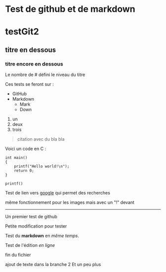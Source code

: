 # Test de github et de markdown

# testGit2

## titre en dessous

### titre encore en dessous

Le nombre de # défini le niveau du titre

Ces tests se feront sur :
* GitHub
* Markdown
    * Mark
    * Down

1. un
2. deux
3. trois

> citation
> avec du bla
> bla

Voici un code en C :

    int main()
    {
        printf("Hello world!\n");
        return 0;
    }

`printf()`

Test de lien vers [google](http://www.google.fr) qui permet des recherches

même fonctionnement pour les images mais avec un "!" devant

--------------------------------------------------------------------

Un premier test de github

Petite modification pour tester

Test du **markdown** en *même temps*.

Test de l'édition *en ligne* 

fin du fichier

ajout de texte dans la branche 2
Et un peu plus
